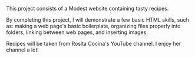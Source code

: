 This project consists of a Modest website containing tasty recipes.

By completing this project, I will demonstrate a few basic HTML skills, such as: making a web page's basic boilerplate, organizing files properly into folders, linking between web pages, and inserting images.

Recipes will be taken from Rosita Cocina's YouTube channel. I enjoy her channel a lot!